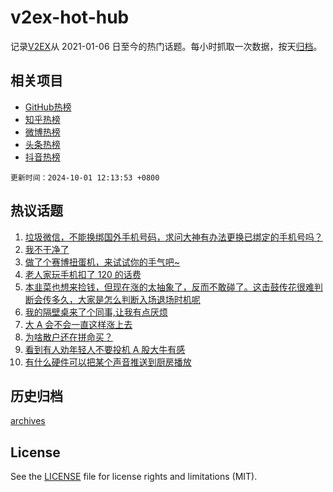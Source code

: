 # v2ex-hot-hub

 记录[V2EX](https://www.v2ex.com/)从 2021-01-06 日至今的热门话题。每小时抓取一次数据，按天[归档](archives)。
 
 ## 相关项目

- [GitHub热榜](https://github.com/lonnyzhang423/github-hot-hub)
- [知乎热榜](https://github.com/lonnyzhang423/zhihu-hot-hub)
- [微博热榜](https://github.com/lonnyzhang423/weibo-hot-hub)
- [头条热榜](https://github.com/lonnyzhang423/toutiao-hot-hub)
- [抖音热榜](https://github.com/lonnyzhang423/douyin-hot-hub)


 `更新时间：2024-10-01 12:13:53 +0800`

## 热议话题

1. [垃圾微信，不能换绑国外手机号码，求问大神有办法更换已绑定的手机号吗？](https://www.v2ex.com/t/1077086)
1. [我不干净了](https://www.v2ex.com/t/1077188)
1. [做了个赛博扭蛋机，来试试你的手气吧~](https://www.v2ex.com/t/1077114)
1. [老人家玩手机扣了 120 的话费](https://www.v2ex.com/t/1077204)
1. [本韭菜也想来捡钱，但现在涨的太抽象了，反而不敢碰了。这击鼓传花很难判断会传多久，大家是怎么判断入场退场时机呢](https://www.v2ex.com/t/1077112)
1. [我的隔壁桌来了个同事,让我有点厌烦](https://www.v2ex.com/t/1077081)
1. [大 A 会不会一直这样涨上去](https://www.v2ex.com/t/1077072)
1. [为啥散户还在拼命买？](https://www.v2ex.com/t/1077097)
1. [看到有人劝年轻人不要投机 A 股大牛有感](https://www.v2ex.com/t/1077234)
1. [有什么硬件可以把某个声音推送到厨房播放](https://www.v2ex.com/t/1077138)

## 历史归档

[archives](archives)

## License

See the [LICENSE](LICENSE) file for license rights and limitations (MIT).
